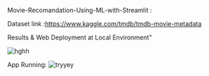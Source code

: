  Movie-Recomandation-Using-ML-with-Streamlit :
 
 Dataset link :https://www.kaggle.com/tmdb/tmdb-movie-metadata
 
 Results &  Web Deployment at Local Environment"
 
 ![hghh](https://user-images.githubusercontent.com/56412471/138564237-c0d95011-d5e5-458b-9de8-cad077f2ef61.JPG)


App Running: 
![tryyey](https://user-images.githubusercontent.com/56412471/138564247-5396d98b-2f77-43a2-9ab1-c77a76e4d0d6.JPG)


